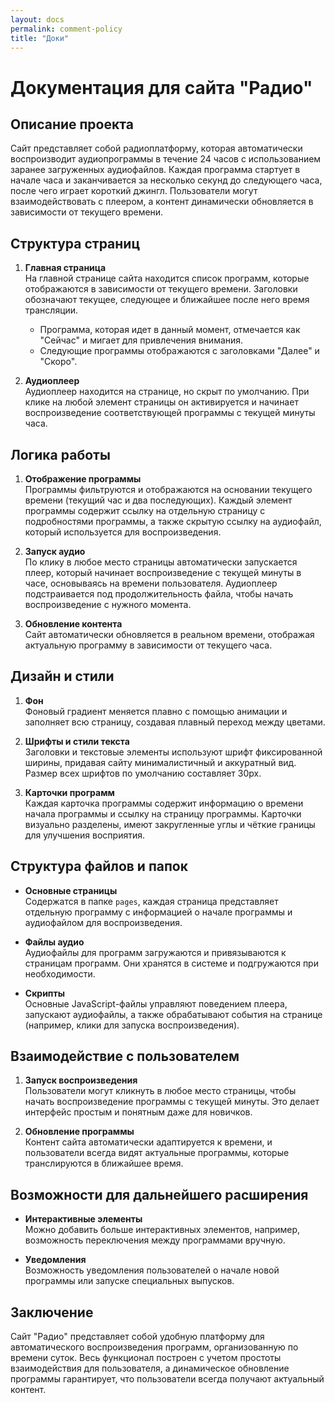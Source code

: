 ```yaml
---
layout: docs
permalink: comment-policy
title: "Доки"
---
```



# Документация для сайта "Радио"

## Описание проекта
Сайт представляет собой радиоплатформу, которая автоматически воспроизводит аудиопрограммы в течение 24 часов с использованием заранее загруженных аудиофайлов. Каждая программа стартует в начале часа и заканчивается за несколько секунд до следующего часа, после чего играет короткий джингл. Пользователи могут взаимодействовать с плеером, а контент динамически обновляется в зависимости от текущего времени.

## Структура страниц

1. **Главная страница**  
   На главной странице сайта находится список программ, которые отображаются в зависимости от текущего времени. Заголовки обозначают текущее, следующее и ближайшее после него время трансляции.

   - Программа, которая идет в данный момент, отмечается как "Сейчас" и мигает для привлечения внимания.
   - Следующие программы отображаются с заголовками "Далее" и "Скоро".

2. **Аудиоплеер**  
   Аудиоплеер находится на странице, но скрыт по умолчанию. При клике на любой элемент страницы он активируется и начинает воспроизведение соответствующей программы с текущей минуты часа.

## Логика работы
1. **Отображение программы**  
   Программы фильтруются и отображаются на основании текущего времени (текущий час и два последующих). Каждый элемент программы содержит ссылку на отдельную страницу с подробностями программы, а также скрытую ссылку на аудиофайл, который используется для воспроизведения.

2. **Запуск аудио**  
   По клику в любое место страницы автоматически запускается плеер, который начинает воспроизведение с текущей минуты в часе, основываясь на времени пользователя. Аудиоплеер подстраивается под продолжительность файла, чтобы начать воспроизведение с нужного момента.

3. **Обновление контента**  
   Сайт автоматически обновляется в реальном времени, отображая актуальную программу в зависимости от текущего часа.

## Дизайн и стили

1. **Фон**  
   Фоновый градиент меняется плавно с помощью анимации и заполняет всю страницу, создавая плавный переход между цветами.

2. **Шрифты и стили текста**  
   Заголовки и текстовые элементы используют шрифт фиксированной ширины, придавая сайту минималистичный и аккуратный вид. Размер всех шрифтов по умолчанию составляет 30px.

3. **Карточки программ**  
   Каждая карточка программы содержит информацию о времени начала программы и ссылку на страницу программы. Карточки визуально разделены, имеют закругленные углы и чёткие границы для улучшения восприятия.

## Структура файлов и папок

- **Основные страницы**  
  Содержатся в папке `pages`, каждая страница представляет отдельную программу с информацией о начале программы и аудиофайлом для воспроизведения.

- **Файлы аудио**  
  Аудиофайлы для программ загружаются и привязываются к страницам программ. Они хранятся в системе и подгружаются при необходимости.

- **Скрипты**  
  Основные JavaScript-файлы управляют поведением плеера, запускают аудиофайлы, а также обрабатывают события на странице (например, клики для запуска воспроизведения).

## Взаимодействие с пользователем

1. **Запуск воспроизведения**  
   Пользователи могут кликнуть в любое место страницы, чтобы начать воспроизведение программы с текущей минуты. Это делает интерфейс простым и понятным даже для новичков.

2. **Обновление программы**  
   Контент сайта автоматически адаптируется к времени, и пользователи всегда видят актуальные программы, которые транслируются в ближайшее время.

## Возможности для дальнейшего расширения

- **Интерактивные элементы**  
  Можно добавить больше интерактивных элементов, например, возможность переключения между программами вручную.

- **Уведомления**  
  Возможность уведомления пользователей о начале новой программы или запуске специальных выпусков.

## Заключение

Сайт "Радио" представляет собой удобную платформу для автоматического воспроизведения программ, организованную по времени суток. Весь функционал построен с учетом простоты взаимодействия для пользователя, а динамическое обновление программы гарантирует, что пользователи всегда получают актуальный контент.

